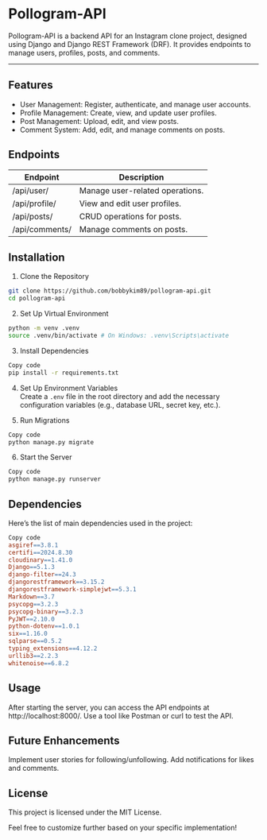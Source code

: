 # Pollogram-API

Pollogram-API is a backend API for an Instagram clone project, designed using Django and Django REST Framework (DRF). It provides endpoints to manage users, profiles, posts, and comments.

---

## Features

- User Management: Register, authenticate, and manage user accounts.
- Profile Management: Create, view, and update user profiles.
- Post Management: Upload, edit, and view posts.
- Comment System: Add, edit, and manage comments on posts.

## Endpoints

| Endpoint       | Description                     |
| -------------- | ------------------------------- |
| /api/user/     | Manage user-related operations. |
| /api/profile/  | View and edit user profiles.    |
| /api/posts/    | CRUD operations for posts.      |
| /api/comments/ | Manage comments on posts.       |

## Installation

1. Clone the Repository

```bash
git clone https://github.com/bobbykim89/pollogram-api.git
cd pollogram-api
```

2. Set Up Virtual Environment

```bash
python -m venv .venv
source .venv/bin/activate # On Windows: .venv\Scripts\activate
```

3. Install Dependencies

```bash
Copy code
pip install -r requirements.txt
```

4. Set Up Environment Variables<br>
   Create a `.env` file in the root directory and add the necessary configuration variables (e.g., database URL, secret key, etc.).

5. Run Migrations

```bash
Copy code
python manage.py migrate
```

6. Start the Server

```bash
Copy code
python manage.py runserver
```

## Dependencies

Here’s the list of main dependencies used in the project:

```makefile
Copy code
asgiref==3.8.1
certifi==2024.8.30
cloudinary==1.41.0
Django==5.1.3
django-filter==24.3
djangorestframework==3.15.2
djangorestframework-simplejwt==5.3.1
Markdown==3.7
psycopg==3.2.3
psycopg-binary==3.2.3
PyJWT==2.10.0
python-dotenv==1.0.1
six==1.16.0
sqlparse==0.5.2
typing_extensions==4.12.2
urllib3==2.2.3
whitenoise==6.8.2
```

## Usage

After starting the server, you can access the API endpoints at http://localhost:8000/. Use a tool like Postman or curl to test the API.

## Future Enhancements

Implement user stories for following/unfollowing.
Add notifications for likes and comments.

## License

This project is licensed under the MIT License.

Feel free to customize further based on your specific implementation!
